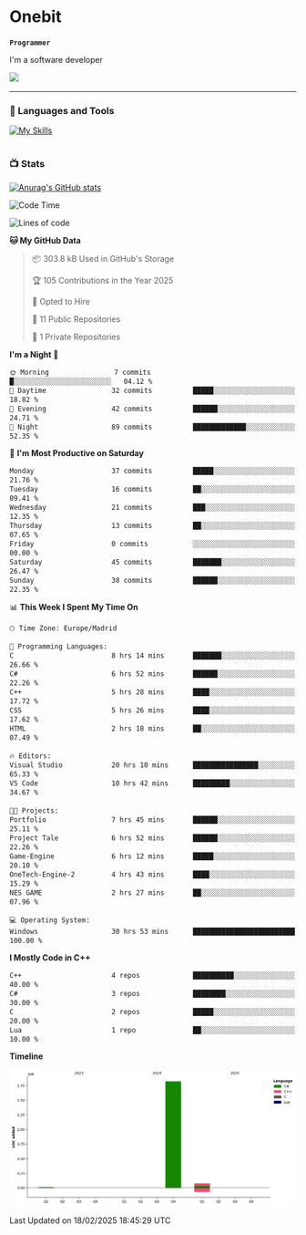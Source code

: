 # Onebit

**`Programmer`**

I'm a software developer

   ![](https://komarev.com/ghpvc/?username=onebit5&color=blueviolet)

---

### 🧰 Languages and Tools

[![My Skills](https://skillicons.dev/icons?i=cpp,c,cs,java,lua,unity,git,linux,github,discord,vscode,visualstudio)](https://skillicons.dev)
<br />

#

### 📺 Stats
[![Anurag's GitHub stats](https://github-readme-stats.vercel.app/api?username=onebit5&show_icons=true&theme=radical)](https://github.com/anuraghazra/github-readme-stats)                
<!--START_SECTION:waka-->
![Code Time](http://img.shields.io/badge/Code%20Time-81%20hrs%2013%20mins-blue)

![Lines of code](https://img.shields.io/badge/From%20Hello%20World%20I%27ve%20Written-1.9%20million%20lines%20of%20code-blue)

**🐱 My GitHub Data** 

> 📦 303.8 kB Used in GitHub's Storage 
 > 
> 🏆 105 Contributions in the Year 2025
 > 
> 💼 Opted to Hire
 > 
> 📜 11 Public Repositories 
 > 
> 🔑 1 Private Repositories 
 > 
**I'm a Night 🦉** 

```text
🌞 Morning                7 commits           █░░░░░░░░░░░░░░░░░░░░░░░░   04.12 % 
🌆 Daytime                32 commits          █████░░░░░░░░░░░░░░░░░░░░   18.82 % 
🌃 Evening                42 commits          ██████░░░░░░░░░░░░░░░░░░░   24.71 % 
🌙 Night                  89 commits          █████████████░░░░░░░░░░░░   52.35 % 
```
📅 **I'm Most Productive on Saturday** 

```text
Monday                   37 commits          █████░░░░░░░░░░░░░░░░░░░░   21.76 % 
Tuesday                  16 commits          ██░░░░░░░░░░░░░░░░░░░░░░░   09.41 % 
Wednesday                21 commits          ███░░░░░░░░░░░░░░░░░░░░░░   12.35 % 
Thursday                 13 commits          ██░░░░░░░░░░░░░░░░░░░░░░░   07.65 % 
Friday                   0 commits           ░░░░░░░░░░░░░░░░░░░░░░░░░   00.00 % 
Saturday                 45 commits          ███████░░░░░░░░░░░░░░░░░░   26.47 % 
Sunday                   38 commits          ██████░░░░░░░░░░░░░░░░░░░   22.35 % 
```


📊 **This Week I Spent My Time On** 

```text
🕑︎ Time Zone: Europe/Madrid

💬 Programming Languages: 
C                        8 hrs 14 mins       ███████░░░░░░░░░░░░░░░░░░   26.66 % 
C#                       6 hrs 52 mins       ██████░░░░░░░░░░░░░░░░░░░   22.26 % 
C++                      5 hrs 28 mins       ████░░░░░░░░░░░░░░░░░░░░░   17.72 % 
CSS                      5 hrs 26 mins       ████░░░░░░░░░░░░░░░░░░░░░   17.62 % 
HTML                     2 hrs 18 mins       ██░░░░░░░░░░░░░░░░░░░░░░░   07.49 % 

🔥 Editors: 
Visual Studio            20 hrs 10 mins      ████████████████░░░░░░░░░   65.33 % 
VS Code                  10 hrs 42 mins      █████████░░░░░░░░░░░░░░░░   34.67 % 

🐱‍💻 Projects: 
Portfolio                7 hrs 45 mins       ██████░░░░░░░░░░░░░░░░░░░   25.11 % 
Project Tale             6 hrs 52 mins       ██████░░░░░░░░░░░░░░░░░░░   22.26 % 
Game-Engine              6 hrs 12 mins       █████░░░░░░░░░░░░░░░░░░░░   20.10 % 
OneTech-Engine-2         4 hrs 43 mins       ████░░░░░░░░░░░░░░░░░░░░░   15.29 % 
NES GAME                 2 hrs 27 mins       ██░░░░░░░░░░░░░░░░░░░░░░░   07.96 % 

💻 Operating System: 
Windows                  30 hrs 53 mins      █████████████████████████   100.00 % 
```

**I Mostly Code in C++** 

```text
C++                      4 repos             ██████████░░░░░░░░░░░░░░░   40.00 % 
C#                       3 repos             ████████░░░░░░░░░░░░░░░░░   30.00 % 
C                        2 repos             █████░░░░░░░░░░░░░░░░░░░░   20.00 % 
Lua                      1 repo              ██░░░░░░░░░░░░░░░░░░░░░░░   10.00 % 
```



**Timeline**

![Lines of Code chart](https://raw.githubusercontent.com/Onebit5/Onebit5/main/assets/bar_graph.png)


 Last Updated on 18/02/2025 18:45:29 UTC
<!--END_SECTION:waka-->
